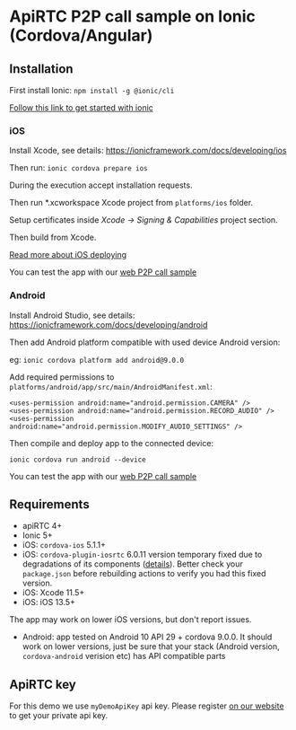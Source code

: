 # ApiRTC P2P call sample on Ionic (Cordova/Angular)

## Installation
First install Ionic:
`npm install -g @ionic/cli`

[Follow this link to get started with ionic](https://ionicframework.com/getting-started/) 

### iOS
Install Xcode, see details:
https://ionicframework.com/docs/developing/ios

Then run:
`ionic cordova prepare ios`

During the execution accept installation requests.

Then run *.xcworkspace Xcode project from `platforms/ios` folder.

Setup certificates inside *Xcode -> Signing & Capabilities* project section.

Then build from Xcode.

[Read more about iOS deploying](https://ionicframework.com/docs/v3/intro/deploying/)

You can test the app with our [web P2P call sample](https://dev.apirtc.com/demo/peertopeer_call/index.html) 

### Android

Install Android Studio, see details:
https://ionicframework.com/docs/developing/android

Then add Android platform compatible with used device Android version:

eg: `ionic cordova platform add android@9.0.0`

Add required permissions to `platforms/android/app/src/main/AndroidManifest.xml`:
```
<uses-permission android:name="android.permission.CAMERA" />
<uses-permission android:name="android.permission.RECORD_AUDIO" />
<uses-permission android:name="android.permission.MODIFY_AUDIO_SETTINGS" />
```

Then compile and deploy app to the connected device:

`ionic cordova run android --device`

You can test the app with our [web P2P call sample](https://dev.apirtc.com/demo/peertopeer_call/index.html) 

## Requirements
- apiRTC 4+
- Ionic 5+
- iOS: `cordova-ios` 5.1.1+
- iOS: `cordova-plugin-iosrtc` 6.0.11 version temporary fixed due to degradations of its components ([details](https://github.com/cordova-rtc/cordova-plugin-iosrtc/issues/516)). Better check your `package.json` before rebuilding actions to verify you had this fixed version.
- iOS: Xcode 11.5+
- iOS: iOS 13.5+

The app may work on lower iOS versions, but don't report issues.

- Android: app tested on Android 10 API 29 + cordova 9.0.0. It should work on lower versions, just be sure that your stack (Android version, `cordova-android` verision etc) has API compatible parts


## ApiRTC key

For this demo we use `myDemoApiKey` api key. Please register [on our website](https://cloud.apizee.com) to get your private api key.
